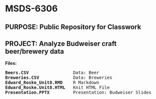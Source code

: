# MSDS-6306
## PURPOSE: Public Repository for Classwork
## PROJECT: Analyze Budweiser craft beer/brewery data

<B>Files:</B><BR>
<PRE>
<B>Beers.CSV</B>                 Data: Beer
<B>Breweries.CSV</B>             Data: Breweries
<B>Edward_Roske_Unit8.RMD</B>    R Markdown
<B>Edward_Roske.Unit8.HTML</B>   Knit HTML File
<B>Presentation.PPTX</B>         Presentation: Budweiser Slides
</PRE>
